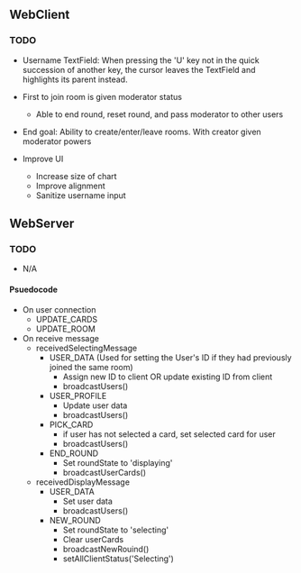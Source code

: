 
## WebClient

### TODO 

- Username TextField: When pressing the 'U' key not in the quick succession of another key, the cursor leaves the TextField and highlights its parent instead.

- First to join room is given moderator status
  - Able to end round, reset round, and pass moderator to other users

- End goal: Ability to create/enter/leave rooms. With creator given moderator powers
- Improve UI
  - Increase size of chart
  - Improve alignment
  - Sanitize username input

## WebServer

### TODO

- N/A

#### Psuedocode

- On user connection
  - UPDATE_CARDS
  - UPDATE_ROOM
- On receive message
  - receivedSelectingMessage
    - USER_DATA (Used for setting the User's ID if they had previously joined the same room)
      - Assign new ID to client OR update existing ID from client
      - broadcastUsers()
    - USER_PROFILE
      - Update user data
      - broadcastUsers()
    - PICK_CARD
      - if user has not selected a card, set selected card for user
      - broadcastUsers()
    - END_ROUND
      - Set roundState to 'displaying'
      - broadcastUserCards()
  - receivedDisplayMessage
    - USER_DATA
      - Set user data
      - broadcastUsers()
    - NEW_ROUND
      - Set roundState to 'selecting'
      - Clear userCards
      - broadcastNewRouind()
      - setAllClientStatus('Selecting')

